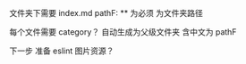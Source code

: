 文件夹下需要 index.md
pathF: \*\* 为必须 为文件夹路径

每个文件需要 category？ 自动生成为父级文件夹 含中文为 pathF

下一步 准备 eslint
图片资源？
